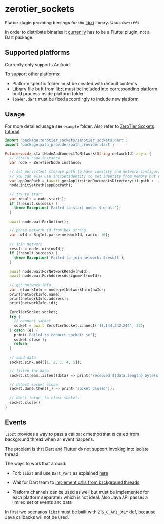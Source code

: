 # zerotier_sockets

Flutter plugin providing bindings for the [libzt](https://github.com/zerotier/libzt) library. Uses `dart:ffi`. 

In order to distribute binaries it [currently](https://github.com/dart-lang/sdk/issues/50565) has to be a Flutter plugin, not a Dart package.

## Supported platforms

Currently only supports Android. 

To support other platforms:
* Platform specific folder must be created with default contents
* Library file built from [libzt](https://github.com/zerotier/libzt) must be included into corresponding platform build process inside platform folder 
* `loader.dart` must be fixed accordingly to include new platform

## Usage

For more detailed usage see `example` folder. Also refer to [ZeroTier Sockets tutorial](https://docs.zerotier.com/sockets/tutorial.html).

```dart
import 'package:zerotier_sockets/zerotier_sockets.dart';
import 'package:path_provider/path_provider.dart';

Future<void> startNodeAndConnectToNetwork(String networkId) async {
  // obtain node instance
  var node = ZeroTierNode.instance;

  // set persistent storage path to have identity and network configuration cached
  // you can also use initSetIdentity to set identity from memory but network configs won't be cached
  var appDocPath = (await getApplicationDocumentsDirectory()).path + '/zerotier_node';
  node.initSetPath(appDocPath);
  
  // try to start
  var result = node.start();
  if (!result.success) {
    throw Exception('Failed to start node: $result');
  } 
  
  await node.waitForOnline();

  // parse network id from hex string
  var nwId = BigInt.parse(networkId, radix: 16);
  
  // join network
  result = node.join(nwId);
  if (!result.success) {
    throw Exception('Failed to join network: $result');
  }
  
  await node.waitForNetworkReady(nwId);
  await node.waitForAddressAssignment(nwId);
 
  // get network info
  var networkInfo = node.getNetworkInfo(nwId);
  print(networkInfo.name);
  print(networkInfo.address);
  print(networkInfo.id);

  ZeroTierSocket socket;
  try {
    // connect socket
    socket = await ZeroTierSocket.connect('10.144.242.244', 22);
  } catch (e) {
    print('Failed to connect socket: $e');
    socket.close();
    return;
  }
  
  // send data
  socket.sink.add([1, 2, 3, 4, 5]);

  // listen for data
  socket.stream.listen((data) => print('received ${data.length} byte(s)'));

  // detect socket close
  socket.done.then((_) => print('socket closed'));
  
  // don't forget to close sockets
  socket.close();
}
```

## Events

`libzt` provides a way to pass a callback method that is called from background thread when an event happens. 

The problem is that Dart and Flutter do not support invoking into isolate thread.

The ways to work that around:

* Fork `libzt` and use `Dart_Port` as explained [here](https://gist.github.com/espresso3389/be5674ab4e3154f0b7c43715dcef3d8d)

* Wait for Dart team to [implement calls from background threads](https://github.com/dart-lang/sdk/issues/37022)

* Platform channels can be used as well but must be implemented for each platform separately which is not ideal. Also Java API passes a limited set of events and data

In first two scenarios `libzt` must be built with `ZTS_C_API_ONLY` def, because Java callbacks will not be used.